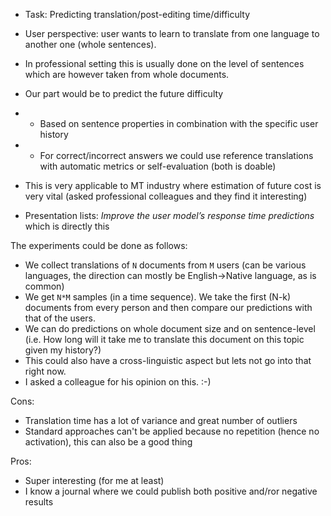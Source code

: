 - Task: Predicting translation/post-editing time/difficulty
- User perspective: user wants to learn to translate from one language to another one (whole sentences).
- In professional setting this is usually done on the level of sentences which are however taken from whole documents.

- Our part would be to predict the future difficulty
- - Based on sentence properties in combination with the specific user history
- - For correct/incorrect answers we could use reference translations with automatic metrics or self-evaluation (both is doable)
- This is very applicable to MT industry where estimation of future cost is very vital (asked professional colleagues and they find it interesting)
- Presentation lists: _Improve the user model’s response time predictions_ which is directly this

The experiments could be done as follows:

- We collect translations of `N` documents from `M` users (can be various languages, the direction can mostly be English->Native language, as is common)
- We get `N*M` samples (in a time sequence). We take the first (N-k) documents from every person and then compare our predictions with that of the users.
- We can do predictions on whole document size and on sentence-level (i.e. How long will it take me to translate this document on this topic given my history?)
- This could also have a cross-linguistic aspect but lets not go into that right now.
- I asked a colleague for his opinion on this. :-)

Cons:
- Translation time has a lot of variance and great number of outliers
- Standard approaches can't be applied because no repetition (hence no activation), this can also be a good thing

Pros:
- Super interesting (for me at least)
- I know a journal where we could publish both positive and/ror negative results
